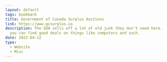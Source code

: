 ```yaml
---
layout: default
tags: bookmark
title: Government of Canada Surplus Auctions
link: https://www.gcsurplus.ca
description: The GOA sells off a lot of old junk they don't need here. Sometimes
  you can find good deals on things like computers and such.
date: 2022-04-12
type:
  - Website
  - Misc
---
```


